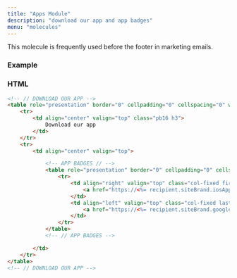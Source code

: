 ```yaml
---
title: "Apps Module"
description: "download our app and app badges"
menu: "molecules"
---
```


This molecule is frequently used before the footer in marketing emails.

### Example

<div class="example">
	<apps-module></apps-module>
</div>

### HTML

```html
<!-- // DOWNLOAD OUR APP -->
<table role="presentation" border="0" cellpadding="0" cellspacing="0" width="100%">
	<tr>
		<td align="center" valign="top" class="pb16 h3">
			Download our app
		</td>
	</tr>
	<tr>
		<td align="center" valign="top">

			<!-- APP BADGES // -->
			<table role="presentation" border="0" cellpadding="0" cellspacing="0" width="100%">
				<tr>
					<td align="right" valign="top" class="col-fixed first">
						<a href="https://<%= recipient.siteBrand.iosApp %>" target="_blank"><img src="https://media.mcclatchy.com/email-assets/global/app-store-badge.png" width="120" alt="Download on the App Store" /></a>
					</td>
					<td align="left" valign="top" class="col-fixed last">
						<a href="https://<%= recipient.siteBrand.googlePlayApp %>" target="_blank"><img src="https://media.mcclatchy.com/email-assets/global/google-play-badge.png" width="134" alt="Get it on Google Play" /></a>
					</td>
				</tr>
			</table>
			<!-- // APP BADGES -->

		</td>
	</tr>
</table>
<!-- // DOWNLOAD OUR APP -->
```

<script>
class AppsModule extends HTMLElement {
	get template() {
		let t = document.createElement("template");
		t.innerHTML = `
<head>
	<meta http-equiv="Content-Type" content="text/html; charset=UTF-8" />
	<meta name="viewport" content="width=device-width, initial-scale=1.0"/>
		 <style>
			 @import url( '/css/email/eds.css' )
		 </style>

</head>
<body>
	<center>
		<!-- BODY TABLE // -->
		<table border="0" cellpadding="0" cellspacing="0" role="presentation" height="100%" width="100%" id="body-table">
			<tr>
				<td align="center" valign="top" id="body-cell">
					<!-- MAIN TABLE // -->
					<table border="0" cellpadding="0" cellspacing="0" role="presentation" width="600" id="email-table">
						<tr>
							<td align="left" valign="top" width="100%" class="card">
							<!-- // DOWNLOAD OUR APP -->
<table role="presentation" border="0" cellpadding="0" cellspacing="0" width="100%">
<tr>
	<td align="center" valign="top" class="pb16 h3">
		Download our app
	</td>
</tr>
<tr>
	<td align="center" valign="top">

		<!-- APP BADGES // -->
		<table role="presentation" border="0" cellpadding="0" cellspacing="0" width="100%">
			<tr>
				<td align="right" valign="top" class="col-fixed first">
					<a href="https://<%= recipient.siteBrand.iosApp %>" target="_blank"><img src="https://media.mcclatchy.com/email-assets/global/app-store-badge.png" width="120" alt="Download on the App Store" /></a>
				</td>
				<td align="left" valign="top" class="col-fixed last">
					<a href="https://<%= recipient.siteBrand.googlePlayApp %>" target="_blank"><img src="https://media.mcclatchy.com/email-assets/global/google-play-badge.png" width="134" alt="Get it on Google Play" /></a>
				</td>
			</tr>
		</table>
		<!-- // APP BADGES -->

	</td>
</tr>
</table>
<!-- // DOWNLOAD OUR APP -->
							</td>
						</tr>
					</table>
					<!-- // MAIN TABLE -->
				</td>
			</tr>
		</table>
		<!-- // BODY TABLE -->
	</center>
</body>

		`;
		return t;   
	}
	constructor() {
		super();
	}
	connectedCallback() {
		let clone = this.template.content.cloneNode(true);
		this.attachShadow({ mode: "open" });
		this.shadowRoot.appendChild(clone);
	}
} // end Class
customElements.define("apps-module", AppsModule);
</script>
